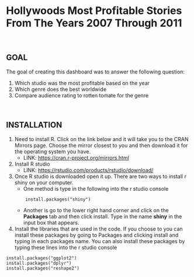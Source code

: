 # Hollywoods Most Profitable Stories From The Years 2007 Through 2011  

<br /> 

## GOAL
The goal of creating this dashboard was to answer the following question:  
1. Which studio was the most profitable based on the year
2. Which genre does the best worldwide 
3. Compare audience rating to rotten tomate for the genre  

<br /> 

## INSTALLATION 

1. Need to install R. Click on the link below and it will take you to the CRAN Mirrors page. Choose the mirror closest to you and then download it for the operating system you have.   
   - LINK: https://cran.r-project.org/mirrors.html 
2. Install R studio   
   - LINK: https://rstudio.com/products/rstudio/download/
3. Once R studio is downloaded open it up. There are two ways to install r shiny on your computer. 
   - One method is type in the following into the r studio console   
	```
		install.packages("shiny")
	```
    - Another is go to the lower right hand corner and click on the **Packages** tab and then click install. Type in the name **shiny** in the input box that appears. 
4. Install the libraries that are used in the code. If you choose to you can install these packages by going to Packages and clicking install and typing in each packages name. You can also install these packages by typing these lines into the r studio console  
```
install.packages("ggplot2")  
install.packages("dplyr")  
install.packages("reshape2")  
```
   
